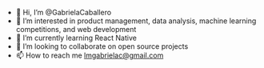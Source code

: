 - 👋 Hi, I’m @GabrielaCaballero
- 👀 I’m interested in product management, data analysis, machine learning competitions, and web development
- 🌱 I’m currently learning React Native
- 💞️ I’m looking to collaborate on open source projects
- 📫 How to reach me lmgabrielac@gmail.com

<!---
GabrielaCaballero/GabrielaCaballero is a ✨ special ✨ repository because its `README.md` (this file) appears on your GitHub profile.
You can click the Preview link to take a look at your changes.
--->

